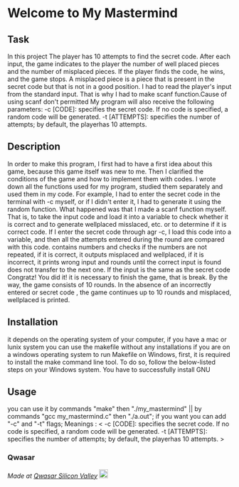 # Welcome to My Mastermind

## Task
In this project The player has 10 attempts to find the secret code.
After each input, the game indicates to the player the number of well placed pieces and the number of misplaced pieces.
If the player finds the code, he wins, and the game stops.
A misplaced piece is a piece that is present in the secret code but that is not in a good position.
I had to  read the player's input from the standard input.
That is why I had to make scanf function.Cause of using scanf don't permitted
My program will also receive the following parameters:
-c [CODE]: specifies the secret code. If no code is specified, a random code will be generated.
-t [ATTEMPTS]: specifies the number of attempts; by default, the playerhas 10 attempts.
## Description
In order to make this program, I first had to have a first idea about this game, because this game itself was new to me. 
Then I clarified the conditions of the game and how to implement them with codes. 
I wrote down all the functions used for my program, studied them separately and used them in my code. 
For example, I had to enter the secret code in the terminal with -c myself, or if I didn't enter it, 
I had to generate it using the random function. What happened was that I made a scanf function myself. 
That is, to take the input code and load it into a variable to check whether it is correct and to generate wellplaced misslaced, etc. or 
to determine if it is correct code.
If I enter the secret code through agr -c, I load this code into a variable, and then all the attempts entered during the round are compared with this code. 
contains numbers and checks if the numbers are not repeated,
if it is correct, it outputs misplaced and wellplaced, if it is incorrect, it prints wrong input and rounds until the correct input is found does not transfer to the next one.
If the input is the same as the secret code Congratz! You did it! it is necessary to finish the game, that is  break.
By the way, the game consists of 10 rounds.
In the absence of an incorrectly entered or secret code , the game continues up to 10 rounds and misplaced, wellplaced is printed.
## Installation
it depends on the operating system of your computer, if you have a mac or lunix system you can use the makefile without any installations 
if you are on a windows operating system
to run Makefile on Windows, first, it is required to install the make command line tool. 
To do so, follow the below-listed steps on your Windows system. You  have to successfully install GNU 

## Usage
you can use it by commands "make" then "./my_mastermind" || by commands "gcc my_mastermind.c" then "./a.out";
if you want you can add "-c" and "-t" flags;
Meanings : <
-c [CODE]: specifies the secret code. If no code is specified, a random code will be generated.
-t [ATTEMPTS]: specifies the number of attempts; by default, the playerhas 10 attempts. > 

### Qwasar


<span><i>Made at <a href='https://qwasar.io'>Qwasar Silicon Valley</a></i></span>
<span><img alt='Qwasar Silicon Valley Logo' src='https://storage.googleapis.com/qwasar-public/qwasar-logo_50x50.png' width='20px'></span>
